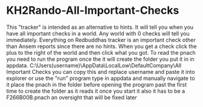 # KH2Rando-All-Important-Checks
This "tracker" is intended as an alternative to hints. It will tell you when you have all important checks in a world. Any world with 0 checks will tell you immediately.
Everything on Redbuddhas tracker is an important check other than Ansem reports since there are no hints. When you get a check click the plus to the right of the world and then click what you got. 
To read the pnach you need to run the program once the it will create the folder you put it in in appdata.
C:\Users(username)\AppData\LocalLow\DefaultCompany\All Important Checks
you can copy this and replace username and paste it into explorer or use the "run" program type in appdata and manually navigate to it place the pnach in the folder before opening the program past the first time to create the folder as it reads it once you start it also it has to be a F266B00B.pnach an oversight that will be fixed later
